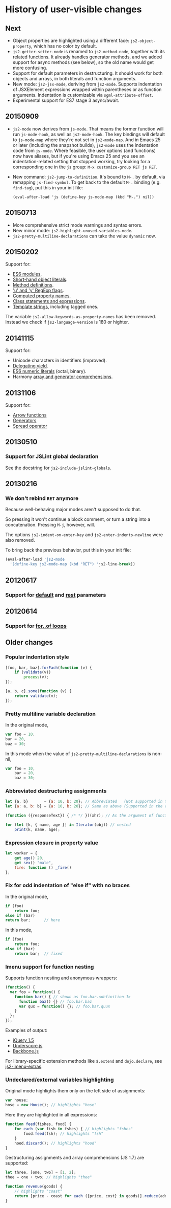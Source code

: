 # History of user-visible changes

## Next

* Object properties are highlighted using a different face:
  `js2-object-property`, which has no color by default.
* `js2-getter-setter-node` is renamed to `js2-method-node`, together with
  its related functions.  It already handles generator methods, and we
  added support for async methods (see below), so the old name would get
  more confusing.
* Support for default parameters in destructuring.  It should work for both
  objects and arrays, in both literals and function arguments.
* New mode: `js2-jsx-mode`, deriving from `js2-mode`.  Supports indentation of
  JSXElement expressions wrapped within parentheses or as function arguments.
  Indentation is customizable via `sgml-attribute-offset`.
* Experimental support for ES7 stage 3 async/await.

## 20150909

* `js2-mode` now derives from `js-mode`. That means the former
  function will run `js-mode-hook`, as well as `js2-mode-hook`. The
  key bindings will default to `js-mode-map` where they're not set in
  `js2-mode-map`. And in Emacs 25 or later (including the snapshot
  builds), `js2-mode` uses the indentation code from `js-mode`.  Where
  feasible, the user options (and functions) now have aliases, but if
  you're using Emacs 25 and you see an indentation-related setting
  that stopped working, try looking for a corresponding one in the
  `js` group: `M-x customize-group RET js RET`.

* New command: `js2-jump-to-definition`. It's bound to `M-.` by
  default, via remapping `js-find-symbol`. To get back to the default
  `M-.` binding (e.g. `find-tag`), put this in your init file:

      (eval-after-load 'js (define-key js-mode-map (kbd "M-.") nil))

## 20150713

* More comprehensive strict mode warnings and syntax errors.
* New minor mode: `js2-highlight-unused-variables-mode`.
* `js2-pretty-multiline-declarations` can take the value `dynamic` now.

## 20150202

Support for:

* [ES6 modules](http://www.2ality.com/2014/09/es6-modules-final.html).
* [Short-hand object literals](http://ariya.ofilabs.com/2013/02/es6-and-object-literal-property-value-shorthand.html).
* [Method definitions](http://ariya.ofilabs.com/2013/03/es6-and-method-definitions.html).
* ['u' and 'y' RegExp flags](https://mathiasbynens.be/notes/es6-unicode-regex).
* [Computed property names](http://people.mozilla.org/~jorendorff/es6-draft.html#sec-object-initializer).
* [Class statements and expressions](https://github.com/lukehoban/es6features#classes).
* [Template strings](http://tc39wiki.calculist.org/es6/template-strings/), including tagged ones.

The variable `js2-allow-keywords-as-property-names` has been
removed. Instead we check if `js2-language-version` is 180 or highter.

## 20141115

Support for:

* Unicode characters in identifiers (improved).
* [Delegating yield](http://wiki.ecmascript.org/doku.php?id=harmony:generators#delegating_yield).
* [ES6 numeric literals](https://people.mozilla.org/~jorendorff/es6-draft.html#sec-literals-numeric-literals) (octal, binary).
* Harmony [array and generator comprehensions](http://wingolog.org/archives/2014/03/07/es6-generator-and-array-comprehensions-in-spidermonkey).

## 20131106

Support for:

* [Arrow functions](http://wiki.ecmascript.org/doku.php?id=harmony:arrow_function_syntax)
* [Generators](http://wiki.ecmascript.org/doku.php?id=harmony:generators)
* [Spread operator](http://wiki.ecmascript.org/doku.php?id=harmony:spread)

## 20130510

### Support for JSLint global declaration

See the docstring for `js2-include-jslint-globals`.

## 20130216

### We don't rebind `RET` anymore

Because well-behaving major modes aren't supposed to do that.

So pressing it won't continue a block comment, or turn a string into a concatenation.
Pressing `M-j`, however, will.

The options `js2-indent-on-enter-key` and `js2-enter-indents-newline` were also removed.

To bring back the previous behavior, put this in your init file:

```js
(eval-after-load 'js2-mode
  '(define-key js2-mode-map (kbd "RET") 'js2-line-break))
```

## 20120617

### Support for [default](https://developer.mozilla.org/en-US/docs/Web/JavaScript/Reference/default_parameters) and [rest](https://developer.mozilla.org/en-US/docs/Web/JavaScript/Reference/rest_parameters) parameters

## 20120614

### Support for [for..of loops](https://developer.mozilla.org/en-US/docs/Web/JavaScript/Reference/Statements/for...of)

## Older changes

### Popular indentation style

```js
[foo, bar, baz].forEach(function (v) {
    if (validate(v))
        process(v);
});

[a, b, c].some(function (v) {
    return validate(v);
});
```

### Pretty multiline variable declaration

In the original mode,

```js
var foo = 10,
bar = 20,
baz = 30;
```

In this mode when the value of `js2-pretty-multiline-declarations` is non-nil,

```js
var foo = 10,
    bar = 20,
    baz = 30;
```

### Abbreviated destructuring assignments

```js
let {a, b}       = {a: 10, b: 20}; // Abbreviated   (Not supported in the original mode)
let {a: a, b: b} = {a: 10, b: 20}; // Same as above (Supported in the original mode)

(function ({responseText}) { /* */ })(xhr); // As the argument of function

for (let [k, { name, age }] in Iterator(obj)) // nested
    print(k, name, age);
```

### Expression closure in property value

```js
let worker = {
    get age() 20,
    get sex() "male",
    fire: function () _fire()
};
```

### Fix for odd indentation of "else if" with no braces

In the original mode,

```js
if (foo)
    return foo;
else if (bar)
return bar;      // here
```

In this mode,

```js
if (foo)
    return foo;
else if (bar)
    return bar;  // fixed
```

### Imenu support for function nesting

Supports function nesting and anonymous wrappers:

```js
(function() {
  var foo = function() {
    function bar() { // shown as foo.bar.<definition-1>
      function baz() {} // foo.bar.baz
      var qux = function() {}; // foo.bar.quux
    }
  };
});
```

Examples of output:

* [jQuery 1.5](https://gist.github.com/845449)
* [Underscore.js](https://gist.github.com/824262)
* [Backbone.js](https://gist.github.com/824260)

For library-specific extension methods like `$.extend` and `dojo.declare`, see [js2-imenu-extras](/mooz/js2-mode/blob/master/js2-imenu-extras.el).

### Undeclared/external variables highlighting

Original mode highlights them only on the left side of assignments:

```js
var house;
hose = new House(); // highlights "hose"
```

Here they are highlighted in all expressions:

```js
function feed(fishes, food) {
    for each (var fish in fshes) { // highlights "fshes"
        food.feed(fsh); // highlights "fsh"
    }
    hood.discard(); // highlights "hood"
}
```

Destructuring assignments and array comprehensions (JS 1.7) are supported:

```js
let three, [one, two] = [1, 2];
thee = one + two; // highlights "thee"

function revenue(goods) {
    // highlights "coast"
    return [price - coast for each ({price, cost} in goods)].reduce(add);
}
```
